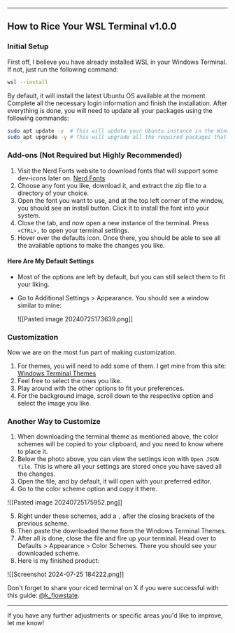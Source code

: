 
---

## How to Rice Your WSL Terminal v1.0.0

### Initial Setup

First off, I believe you have already installed WSL in your Windows Terminal. If not, just run the following command:
```sh
wsl --install
```
By default, it will install the latest Ubuntu OS available at the moment. Complete all the necessary login information and finish the installation. After everything is done, you will need to update all your packages using the following commands:
```sh
sudo apt update -y  # This will update your Ubuntu instance in the Windows Terminal.
sudo apt upgrade -y # This will upgrade all the required packages that need upgrading.
```

### Add-ons (Not Required but Highly Recommended)

1. Visit the Nerd Fonts website to download fonts that will support some dev-icons later on. [Nerd Fonts](https://www.nerdfonts.com/)
2. Choose any font you like, download it, and extract the zip file to a directory of your choice.
3. Open the font you want to use, and at the top left corner of the window, you should see an install button. Click it to install the font into your system.
4. Close the tab, and now open a new instance of the terminal. Press `<CTRL>,` to open your terminal settings.
5. Hover over the defaults icon. Once there, you should be able to see all the available options to make the changes you like.

#### Here Are My Default Settings

- Most of the options are left by default, but you can still select them to fit your liking.
- Go to Additional Settings > Appearance. You should see a window similar to mine:

  ![[Pasted image 20240725173639.png]]

### Customization

Now we are on the most fun part of making customization.

1. For themes, you will need to add some of them. I get mine from this site: [Windows Terminal Themes](https://windowsterminalthemes.dev/)
2. Feel free to select the ones you like.
3. Play around with the other options to fit your preferences.
4. For the background image, scroll down to the respective option and select the image you like.

### Another Way to Customize

1. When downloading the terminal theme as mentioned above, the color schemes will be copied to your clipboard, and you need to know where to place it.
2. Below the photo above, you can view the settings icon with `Open JSON file`. This is where all your settings are stored once you have saved all the changes.
3. Open the file, and by default, it will open with your preferred editor.
4. Go to the color scheme option and copy it there.

  ![[Pasted image 20240725175952.png]]

5. Right under these schemes, add a `,` after the closing brackets of the previous scheme.
6. Then paste the downloaded theme from the Windows Terminal Themes.
7. After all is done, close the file and fire up your terminal. Head over to Defaults > Appearance > Color Schemes. There you should see your downloaded scheme.
8. Here is my finished product:

  ![[Screenshot 2024-07-25 184222.png]]

Don't forget to share your riced terminal on X if you were successful with this guide: [@k_flowstate](https://x.com/k_flowstate/status/1816499292137267404).

---

If you have any further adjustments or specific areas you'd like to improve, let me know!